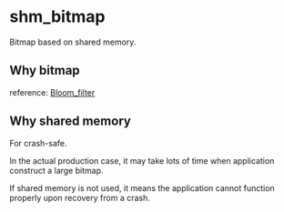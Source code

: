 # shm_bitmap
Bitmap based on shared memory.

## Why bitmap

reference: [Bloom_filter](https://en.wikipedia.org/wiki/Bloom_filter)

## Why shared memory

For crash-safe. 

In the actual production case, it may take lots of time when application construct a large bitmap.

If shared memory is not used, it means the application cannot function properly upon recovery from a crash.   